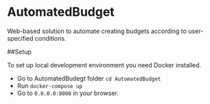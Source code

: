 # AutomatedBudget

Web-based solution to automate creating budgets according to user-specified conditions.


##Setup

To set up local development environment you need Docker installed.
* Go to AutomatedBudegt folder `cd AutomatedBudget`
* Run `docker-compose up`
* Go to `0.0.0.0:8000` in  your browser.